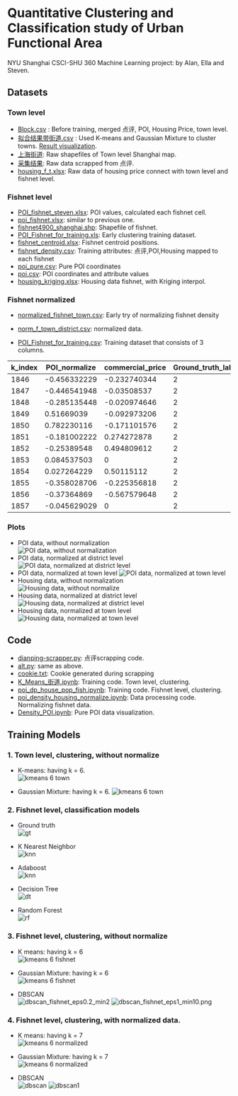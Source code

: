# Quantitative Clustering and Classification study of Urban Functional Area
NYU Shanghai CSCI-SHU 360 Machine Learning project: by Alan, Ella and Steven. 

## Datasets
### Town level
* [Block.csv](Block.csv) : Before training, merged 点评, POI, Housing Price, town level.
* [拟合结果带街道.csv](拟合结果带街道.csv) : Used K-means and Gaussian Mixture to cluster towns. [Result visualization](#).
* [上海街道](/上海街道): Raw shapefiles of Town level Shanghai map.
* [采集结果](/采集结果): Raw data scrapped from 点评.
* [housing_f_t.xlsx](housing_f_t.xlsx): Raw data of housing price connect with town level and fishnet level.
### Fishnet level
* [POI_fishnet_steven.xlsx](POI_fishnet_steven.xlsx): POI values, calculated each fishnet cell.
* [poi_fishnet.xlsx](poi_fishnet.xlsx): similar to previous one.
* [fishnet4900_shanghai.shp](fishnet4900_shanghai.shp): Shapefile of fishnet.
* [POI_Fishnet_for_training.xls](POI_Fishnet_for_training.xls): Early clustering training dataset. 
* [fishnet_centroid.xlsx](fishnet_centroid.xlsx): Fishnet centroid positions.
* [fishnet_density.csv](fishnet_density.csv): Training attributes: 点评,POI,Housing mapped to each fishnet
* [poi_pure.csv](poi_pure.csv): Pure POI coordinates
* [poi.csv](poi.csv): POI coordinates and attribute values
* [housing_kriging.xlsx](housing_kriging.xlsx): Housing data fishnet, with Kriging interpol.
### Fishnet normalized
* [normalized_fishnet_town.csv](normalized_fishnet_town.csv): Early try of normalizing fishnet density
* [norm_f_town_district.csv](norm_f_town_district.csv): normalized data.

* [POI_Fishnet_for_training.csv](POI_Fishnet_for_training.csv): Training dataset that consists of 3 columns.

|k_index|POI_normalize|commercial_price|Ground_truth_label|housing_price        |
|-------|-------------|----------------|------------------|---------------------|
|1846|-0.456332229|-0.232740344|2  |2.2294739887415953   |
|1847|-0.446541948|-0.03508537|2  |1.1101016907979073   |
|1848|-0.285135448|-0.020974646|2  |1.157380772499592    |
|1849|0.51669039  |-0.092973206|2  |0.02686459639227951  |
|1850|0.782230116 |-0.171101576|2  |0.02686459639227951  |
|1851|-0.181002222|0.274272878|2  |0.02686459639227951  |
|1852|-0.25389548 |0.494809612|2  |1.157380772499592    |
|1853|0.084537503 |0          |2  |1.8267865167539685   |
|1854|0.027264229 |0.50115112 |2  |0.16032218247970148  |
|1855|-0.358028706|-0.225356818|2  |0.16032218247970148  |
|1856|-0.37364869 |-0.567579648|2  |0.4922316729195175   |
|1857|-0.045629029|0          |2  |1.2664371518217568   |


### Plots
* POI data, without normalization       
![POI data, without normalization](plots/poi_weight.png)
* POI data, normalized at district level
![POI data, normalized at district level](plots/norm_poi_district.png)
* POI data, normalized at town level
![POI data, normalized at town level](plots/norm_poi_town.png)
* Housing data, without normalization       
![Housing data, without normalize](plots/without_house.png)
* Housing data, normalized at district level
![Housing data, normalized at district level](plots/norm_house_district.png)
* Housing data, normalized at town level
![Housing data, normalized at town level](plots/norm_house_town.png)
## Code
* [dianping-scrapper.py](dianping-scrapper.py): 点评scrapping code.
* [alt.py](alt.py): same as above.
* [cookie.txt](cookie.txt): Cookie generated during scrapping
* [K_Means_街道.ipynb](K_Means_街道.ipynb): Training code. Town level, clustering.
* [poi_dp_house_pop_fish.ipynb](poi_dp_house_pop_fish.ipynb): Training code. Fishnet level, clustering.
* [poi_density_housing_normalize.ipynb](poi_density_housing_normalize.ipynb): Data processing code. Normalizing fishnet data. 
* [Density_POI.ipynb](Density_POI.ipynb): Pure POI data visualization. 

## Training Models
### 1. Town level, clustering, without normalize
* K-means: having k = 6.         
![kmeans 6 town](plots/town_km6.png)


* Gaussian Mixture: having k = 6. 
![kmeans 6 town](plots/town_gm6.png)

### 2. Fishnet level, classification models

* Ground truth                              
![gt](plots/ground_truth_label.png)

* K Nearest Neighbor                        
![knn](plots/KNN.png)

* Adaboost                          
![knn](plots/adaboost.png)

* Decision Tree                         
![dt](plots/decision_tree.png)

* Random Forest                             
![rf](plots/randomforest.png)

### 3. Fishnet level, clustering, without normalize
* K means: having k = 6                   
![kmeans 6 fishnet](plots/km6_fishnet.png)

* Gaussian Mixture: having k = 6          
![kmeans 6 fishnet](plots/gm6_fishnet.png)

* DBSCAN                                            
![dbscan_fishnet_eps0.2_min2](plots/dbscan_fishnet_eps0.2_min2.png)
![dbscan_fishnet_eps1_min10.png](plots/dbscan_fishnet_eps1_min10.png)

### 4. Fishnet level, clustering, with normalized data.

* K means: having k = 7                                
![kmeans 6 normalized](plots/km7_normalized.png)

* Gaussian Mixture: having k = 7                     
![kmeans 6 normalized](plots/gm7_normalized.png)

* DBSCAN                                             
![dbscan](plots/dbscan_normalized.png)
![dbscan1](plots/dbscan_normalized_1.png)


